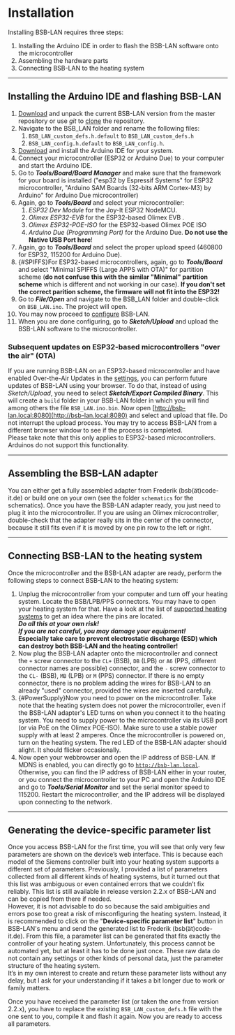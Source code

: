 # Installation
Installing BSB-LAN requires three steps:

1. Installing the Arduino IDE in order to flash the BSB-LAN software onto the microcontroller
1. Assembling the hardware parts
1. Connecting BSB-LAN to the heating system
---
## Installing the Arduino IDE and flashing BSB-LAN

1. [Download](https://github.com/fredlcore/BSB-LAN/archive/refs/heads/master.zip) and unpack the current BSB-LAN version from the master repository or use *git* to [clone](https://github.com/fredlcore/BSB-LAN.git) the repository.
1. Navigate to the BSB_LAN folder and rename the following files:
    1. `BSB_LAN_custom_defs.h.default` to `BSB_LAN_custom_defs.h`
    1. `BSB_LAN_config.h.default` to `BSB_LAN_config.h`.
1. [Download](https://www.arduino.cc/en/software) and install the Arduino IDE for your system.
1. Connect your microcontroller (ESP32 or Arduino Due) to your computer and start the Arduino IDE.
1. Go to ***Tools/Board/Board Manager*** and make sure that the framework for your board is installed ("esp32 by Espressif Systems" for ESP32 microcontroller, "Arduino SAM Boards (32-bits ARM Cortex-M3) by Arduino" for Arduino Due microcontroller)
1. Again, go to ***Tools/Board*** and select your microcontroller:
    1. *ESP32 Dev Module* for the Joy-It ESP32 NodeMCU.
    1. *Olimex ESP32-EVB* for the ESP32-based Olimex EVB .
    1. *Olimex ESP32-POE-ISO* for the ESP32-based Olimex POE ISO
    1. *Arduino Due (Programming Port)* for the Arduino Due. **Do not use the Native USB Port here**!
1. Again, go to ***Tools/Board*** and select the proper upload speed (460800 for ESP32, 115200 for Arduino Due).
1. [](){#SPIFFS}For ESP32-based microcontrollers, again, go to ***Tools/Board*** and select "Minimal SPIFFS (Large APPS with OTA)" for partition scheme (**do not confuse this with the similar "Minimal" partition scheme** which is different and not working in our case). **If you don't set the correct parition scheme, the firmware will not fit into the ESP32!**
1. Go to ***File/Open*** and navigate to the BSB_LAN folder and double-click on `BSB_LAN.ino`. The project will open.
1. You may now proceed to [configure](configure.md) BSB-LAN.
1. When you are done configuring, go to ***Sketch/Upload*** and upload the BSB-LAN software to the microcontroller.

### Subsequent updates on ESP32-based microcontrollers "over the air" (OTA)

If you are running BSB-LAN on an ESP32-based microcontroller and have enabled Over-the-Air Updates in the [settings](configure.md), you can perform future updates of BSB-LAN using your browser. To do that, instead of using *Sketch/Upload*, you need to select ***Sketch/Export Compiled Binary***. This will create a `build` folder in your BSB-LAN folder in which you will find among others the file `BSB_LAN.ino.bin`. Now open [http://bsb-lan.local:8080](http://bsb-lan.local:8080) and select and upload that file. Do not interrupt the upload process. You may try to access BSB-LAN from a different browser window to see if the process is completed.  
Please take note that this only applies to ESP32-based microcontrollers. Arduinos do not support this functionality.

---
## Assembling the BSB-LAN adapter
You can either get a fully assembled adapter from Frederik (bsb(ät)code-it.de) or build one on your own (see the folder `schematics` for the schematics). Once you have the BSB-LAN adapter ready, you just need to plug it into the microcontroller. If you are using an Olimex microcontroller, double-check that the adapter really sits in the center of the connector, because it still fits even if it is moved by one pin row to the left or right.

---
## Connecting BSB-LAN to the heating system

Once the microcontroller and the BSB-LAN adapter are ready, perform the following steps to connect BSB-LAN to the heating system:

1. Unplug the microcontroller from your computer and turn off your heating system. Locate the BSB/LPB/PPS connectors. You may have to open your heating system for that. Have a look at the list of [supported heating systems](supported_heating_systems.md) to get an idea where the pins are located.<br>***Do all this at your own risk!***<br>***If you are not careful, you may damage your equipment!***<br>**Especially take care to prevent electrostatic discharge (ESD) which can destroy both BSB-LAN and the heating controller!**
1. Now plug the BSB-LAN adapter onto the microcontroller and connect the `+` screw connector to the `CL+` (BSB), `DB` (LPB) or `A6` (PPS, different connector names are possible) connector, and the `-` screw connector to the `CL-` (BSB), `MB` (LPB) or `M` (PPS) connector. If there is no empty connector, there is no problem adding the wires for BSB-LAN to an already "used" connector, provided the wires are inserted carefully.
1. [](){#PowerSupply}Now you need to power on the microcontroller. Take note that the heating system does not power the microcontroller, even if the BSB-LAN adapter's LED turns on when you connect it to the heating system. You need to supply power to the microcontroller via its USB port (or via PoE on the Olimex POE-ISO). Make sure to use a stable power supply with at least 2 amperes. Once the microcontroller is powered on, turn on the heating system. The red LED of the BSB-LAN adapter should alight. It should flicker occasionally.
1. Now open your webbrowser and open the IP address of BSB-LAN. If MDNS is enabled, you can directly go to [`http://bsb-lan.local`](http://bsb-lan.local). Otherwise, you can find the IP address of BSB-LAN either in your router, or you connect the microcontroller to your PC and open the Arduino IDE and go to ***Tools/Serial Monitor*** and set the serial monitor speed to 115200. Restart the microcontroller, and the IP address will be displayed upon connecting to the network.
---
## Generating the device-specific parameter list

Once you access BSB-LAN for the first time, you will see that only very few parameters are shown on the device’s web interface. This is because each model of the Siemens controller built into your heating system supports a different set of parameters. Previously, I provided a list of parameters collected from all different kinds of heating systems, but it turned out that this list was ambiguous or even contained errors that we couldn’t fix reliably. This list is still available in release version 2.2.x of BSB-LAN and can be copied from there if needed.  
However, it is not advisable to do so because the said ambiguities and errors pose too great a risk of misconfiguring the heating system. Instead, it is recommended to click on the "**Device-specific parameter list**" button in BSB-LAN's menu and send the generated list to Frederik (bsb(ät)code-it.de). From this file, a parameter list can be generated that fits exactly the controller of your heating system. Unfortunately, this process cannot be automated yet, but at least it has to be done just once. These raw data do not contain any settings or other kinds of personal data, just the parameter structure of the heating system.  
It’s in my own interest to create and return these parameter lists without any delay, but I ask for your understanding if it takes a bit longer due to work or family matters.  

Once you have received the parameter list (or taken the one from version 2.2.x), you have to replace the existing `BSB_LAN_custom_defs.h` file with the one sent to you, compile it and flash it again. Now you are ready to access all parameters.


